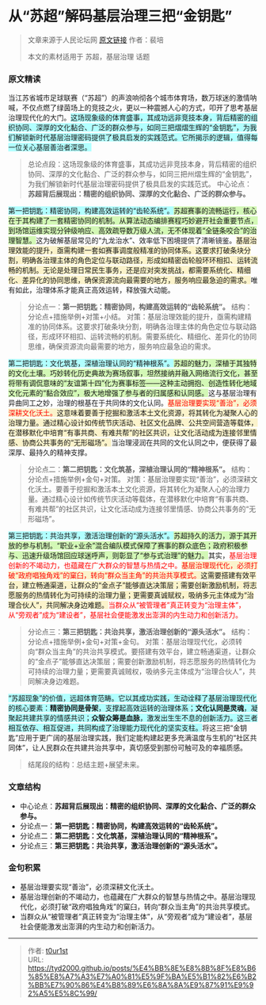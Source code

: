 # 从“苏超”解码基层治理三把“金钥匙”


> 文章来源于人民论坛网  [原文链接](https://www.rmlt.com.cn/2025/0708/734742.shtml)  作者：裴培
>
> 本文的素材适用于 苏超，基层治理 话题

### 原文精读

当江苏省城市足球联赛（“苏超”）的声浪响彻各个城市体育场，数万球迷的激情呐喊，不仅点燃了绿茵场上的竞技之火，更以一种震撼人心的方式，叩开了思考基层治理现代化的大门。<span style="background:#b1ffff">这场现象级的体育盛事，其成功远非竞技本身，背后精密的组织协同、深厚的文化黏合、广泛的群众参与，如同三把熠熠生辉的“金钥匙”，为我们解锁新时代基层治理密码提供了极具启发的实践范式。它所揭示的逻辑，值得每一位关心基层善治者深思。</span>

>总论点段：这场现象级的体育盛事，其成功远非竞技本身，背后精密的组织协同、深厚的文化黏合、广泛的群众参与，如同三把州熠生辉的“金钥匙”，为我们解锁新时代基层治理密码提供了极具启发的实践范式。
>中心论点：**苏超背后展现出：精密的组织协同、深厚的文化黏合、广泛的群众参与。**

<span style="background:#b1ffff">第一把钥匙：精密协同，构建高效运转的“齿轮系统”。</span><span style="background:#d3f8b6">苏超赛事的流畅运行，核心在于其构建了一套精密协同的机制。从算法动态编排赛程巧妙避开社会重要节点，到场馆运维实现分钟级响应、高效疏导数万级人流，无不体现着“全链条咬合”的治理智慧。</span>这为破解基层常见的“九龙治水”、效率低下困境提供了清晰镜鉴。<span style="background:rgba(240, 200, 0, 0.2)">基层治理效能的提升，亟需构建一套如赛事调度般精准的协同体系。这要求打破条块分割，明确各治理主体的角色定位与联动路径，形成如精密齿轮般环环相扣、运转流畅的机制。无论是处理日常民生事务，还是应对突发挑战，都需要系统化、精细化、差异化的协同思维，确保资源流向最需要的地方，服务响应最急迫的需求。</span>唯有如此，治理体系才能真正高效运转，释放强大动能。

> 分论点一：**第一把钥匙：精密协同，构建高效运转的“齿轮系统”。**
> 结构：分论点+措施举例+对策+小结。
> 对策：基层治理效能的提升，亟需构建精准的协同体系。这要求打破条块分割，明确各治理主体的角色定位与联动路径，形成环环相扣、运转流畅的机制。需要系统化、精细化、差异化的协同思维，确保资源流向最需要的地方，服务响应最急迫的需求。

<span style="background:#b1ffff">第二把钥匙：文化筑基，深植治理认同的“精神根系”。</span><span style="background:#d3f8b6">苏超的魅力，深植于其独特的文化土壤。巧妙转化历史典故为赛场叙事，坦然接纳并融入网络流行文化，甚至将带有调侃意味的“友谊第十四”化为赛事标签——这种主动拥抱、创造性转化地域文化元素的“黏合效应”，极大地增强了参与者的归属感和认同感。</span>这与基层治理有异曲同工之妙，治理的根基在于共同体的文化认同。<span style="background:rgba(240, 200, 0, 0.2)"><font color="#ff0000">基层治理要实现“善治”，必须深耕文化沃土。</font>这意味着要善于挖掘和激活本土文化资源，将其转化为凝聚人心的治理力量。通过精心设计如传统节庆活动、社区文化品牌、公共空间营造等载体，在潜移默化中培育“有事共商、有难共帮”的社区共识，让文化活动成为连接邻里情感、协商公共事务的“无形磁场”。</span>当治理浸润在共同的文化认同之中，便获得了最深厚、最持久的精神支撑。

> 分论点二：**第二把钥匙：文化筑基，深植治理认同的“精神根系”。**
> 结构：分论点+措施举例+金句+对策。
> 对策：基层治理要实现“善治”，必须深耕文化沃土。要善于挖掘和激活本土文化资源，将其转化为凝聚人心的治理力量。通过精心设计如传统节庆活动等载体，在潜移默化中培育“有事共商、有难共帮”的社区共识，让文化活动成为连接邻里情感、协商公共事务的“无形磁场”。

<span style="background:#b1ffff">第三把钥匙：共治共享，激活治理创新的“源头活水”。</span><span style="background:#d3f8b6">苏超持久的活力，源于其开放的参与机制。“职业+业余”混合编队模式保障了赛事的群众底色；政府积极参与、迅速升级场馆回应球迷呼声，则彰显了“参与式治理”的魅力。</span>其实，<font color="#ff0000">基层治理创新的不竭动力，也蕴藏在广大群众的智慧与热情之中。</font><span style="background:rgba(240, 200, 0, 0.2)"><font color="#ff0000">基层治理现代化，必须打破“政府唱独角戏”的窠臼，转向“群众当主角”的共治共享模式。</font>这需要搭建有效平台，建立畅通渠道，让群众的“金点子”能够直达决策层；需要创新激励机制，将志愿服务的热情转化为可持续的治理力量；更需要真诚赋权，吸纳多元主体成为“治理合伙人”，共同解决身边难题。</span><font color="#ff0000">当群众从“被管理者”真正转变为“治理主体”，从“旁观者”成为“建设者”，基层社会便能激发出澎湃的内生动力和创新活力。</font>

> 分论点三：**第三把钥匙：共治共享，激活治理创新的“源头活水”。**
> 结构：分论点+措施举例+金句+对策+金句。
> 对策：基层治理现代化，必须转向“群众当主角”的共治共享模式。要搭建有效平台，建立畅通渠道，让群众的“金点子”能够直达决策层；需要创新激励机制，将志愿服务的热情转化为可持续的治理力量；更需要真诚贼权，吸纳多元主体成为“治理合伙人”，共同解决身边难题。

<span style="background:#b1ffff">“苏超现象”的价值，远超体育范畴。它以其成功实践，生动诠释了基层治理现代化的核心要素：**精密协同是骨架**，支撑起高效运转的治理体系；**文化认同是灵魂**，凝聚起共建共享的情感共识；**众智众筹是血脉**，激发出生生不息的创新活力。这三者相互依存、相互促进，共同构成了治理能力现代化的坚实支柱。</span>将这三把“金钥匙”应用于更广阔的基层治理实践，我们定能构建起更多充满温度与生机的“社区共同体”，让人民群众在共建共治共享中，真切感受到那份可触可及的幸福质感。

> 结尾段的结构：总结主题+展望未来。

### 文章结构
- 中心论点：**苏超背后展现出：精密的组织协同、深厚的文化黏合、广泛的群众参与。**
- 分论点一：**第一把钥匙：精密协同，构建高效运转的“齿轮系统”。**
- 分论点二：**第二把钥匙：文化筑基，深植治理认同的“精神根系”。**
- 分论点三：**第三把钥匙：共治共享，激活治理创新的“源头活水”。**

### 金句积累
- 基层治理要实现“善治”，必须深耕文化沃土。
- 基层治理创新的不竭动力，也蕴藏在广大群众的智慧与热情之中。基层治理现代化，必须打破“政府唱独角戏”的窠臼，转向“群众当主角”的共治共享模式。
- 当群众从“被管理者”真正转变为“治理主体”，从“旁观者”成为“建设者”，基层社会便能激发出澎湃的内生动力和创新活力。

---

> 作者: [t0ur1st](https://github.com/tyd2000)  
> URL: https://tyd2000.github.io/posts/%E4%BB%8E%E8%8B%8F%E8%B6%85%E8%A7%A3%E7%A0%81%E5%9F%BA%E5%B1%82%E6%B2%BB%E7%90%86%E4%B8%89%E6%8A%8A%E9%87%91%E9%92%A5%E5%8C%99/  

